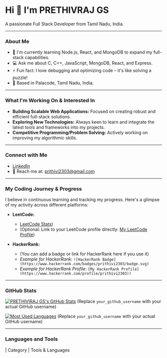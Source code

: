 # Hi 👋 I'm PRETHIVRAJ GS

A passionate Full Stack Developer from Tamil Nadu, India.

---

### About Me

* 🌱 I'm currently learning Node.js, React, and MongoDB to expand my full-stack capabilities.
* 💻 Ask me about C, C++, JavaScript, MongoDB, React, and Express.
* ⚡ Fun fact: I love debugging and optimizing code – it's like solving a puzzle!
* 📍 Based in Palacode, Tamil Nadu, India.

---

### What I'm Working On & Interested In

* **Building Scalable Web Applications:** Focused on creating robust and efficient full-stack solutions.
* **Exploring New Technologies:** Always keen to learn and integrate the latest tools and frameworks into my projects.
* **Competitive Programming/Problem Solving:** Actively working on improving my algorithmic skills.

---

### Connect with Me

* [LinkedIn](https://www.linkedin.com/in/prethivraj-gs-b42358307/)
* 📧 Reach me at: prithivi2303@gmail.com

---

### My Coding Journey & Progress

I believe in continuous learning and tracking my progress. Here's a glimpse of my activity across different platforms:

* **LeetCode:**
    * [LeetCode Stats](https://leetcode.com/6QWLrIZgOg/))
    * (Optional: Link to your LeetCode profile directly: [My LeetCode Profile](https://leetcode.com/6QWLrIZgOg/))

* **HackerRank:**
    * (You can add a badge or link for HackerRank here if you use it)
    * *Example for HackerRank:* `![HackerRank Badge](https://www.hackerrank.com/badges/prithivi2303/badge.svg)`
    * *Example for HackerRank Profile:* `[My HackerRank Profile](https://www.hackerrank.com/profile/prithivi2303))`

---

### GitHub Stats

[![PRETHIVIRAJ GS's GitHub Stats](https://github-readme-stats.vercel.app/api?username=your_github_username&show_icons=true&theme=dracula)](https://github.com/your_github_username) (Replace `your_github_username` with your actual GitHub username)

[![Most Used Languages](https://github-readme-stats.vercel.app/api/top-langs/?username=your_github_username&layout=compact&theme=dracula)](https://github.com/your_github_username) (Replace `your_github_username` with your actual GitHub username)

---

### Languages and Tools

| Category    | Tools & Languages
